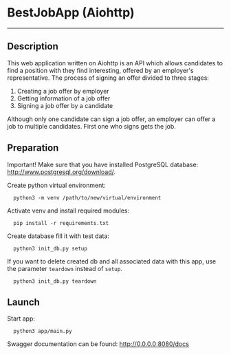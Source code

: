 # BestJobApp (Aiohttp)
_____________________________
## Description
This web application written on Aiohttp is an API which allows candidates to find a position with they find interesting, offered by an employer's representative.
The process of signing an offer divided to three stages:

1. Creating a job offer by employer
2. Getting information of a job offer
3. Signing a job offer by a candidate

Although only one candidate can sign a job offer, an employer can offer a job to multiple candidates. First one who signs gets the job.

## Preparation
Important!
Make sure that you have installed PostgreSQL database: http://www.postgresql.org/download/.

Create python virtual environment:
```
  python3 -m venv /path/to/new/virtual/environment
```
Activate venv and install required modules:
```
  pip install -r requirements.txt
```
Create database fill it with test data:
```
  python3 init_db.py setup
```
If you want to delete created db and all associated data with this app, use the parameter `teardown` instead of `setup`.
```
  python3 init_db.py teardown
```

## Launch
Start app:
```
  python3 app/main.py
```
Swagger documentation can be found:
http://0.0.0.0:8080/docs




